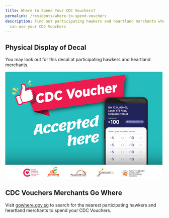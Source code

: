 ```yaml
---
title: Where to Spend Your CDC Vouchers?
permalink: /residents/where-to-spend-vouchers
description: Find out participating hawkers and heartland merchants where you
  can use your CDC Vouchers
---
```

## Physical Display of Decal 
You may look out for this decal at participating hawkers and heartland merchants.

![Merchant's Decal](/images/merchants-decal-500.jpg)

## CDC Vouchers Merchants Go Where
Visit [gowhere.gov.sg](https://www.gowhere.gov.sg/cdcvouchersmerchants) to search for the nearest participating hawkers and heartland merchants to spend your CDC Vouchers.


<style>
a.bp-button {
	height: 6em !important;
	white-space:pre-line !important;
}
</style>